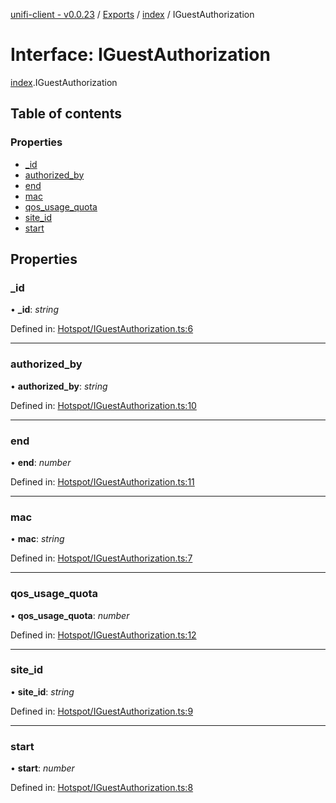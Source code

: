 [unifi-client - v0.0.23](../README.md) / [Exports](../modules.md) / [index](../modules/index.md) / IGuestAuthorization

# Interface: IGuestAuthorization

[index](../modules/index.md).IGuestAuthorization

## Table of contents

### Properties

- [\_id](index.iguestauthorization.md#_id)
- [authorized\_by](index.iguestauthorization.md#authorized_by)
- [end](index.iguestauthorization.md#end)
- [mac](index.iguestauthorization.md#mac)
- [qos\_usage\_quota](index.iguestauthorization.md#qos_usage_quota)
- [site\_id](index.iguestauthorization.md#site_id)
- [start](index.iguestauthorization.md#start)

## Properties

### \_id

• **\_id**: *string*

Defined in: [Hotspot/IGuestAuthorization.ts:6](https://github.com/thib3113/unifi-client/blob/3b1db86/src/Hotspot/IGuestAuthorization.ts#L6)

___

### authorized\_by

• **authorized\_by**: *string*

Defined in: [Hotspot/IGuestAuthorization.ts:10](https://github.com/thib3113/unifi-client/blob/3b1db86/src/Hotspot/IGuestAuthorization.ts#L10)

___

### end

• **end**: *number*

Defined in: [Hotspot/IGuestAuthorization.ts:11](https://github.com/thib3113/unifi-client/blob/3b1db86/src/Hotspot/IGuestAuthorization.ts#L11)

___

### mac

• **mac**: *string*

Defined in: [Hotspot/IGuestAuthorization.ts:7](https://github.com/thib3113/unifi-client/blob/3b1db86/src/Hotspot/IGuestAuthorization.ts#L7)

___

### qos\_usage\_quota

• **qos\_usage\_quota**: *number*

Defined in: [Hotspot/IGuestAuthorization.ts:12](https://github.com/thib3113/unifi-client/blob/3b1db86/src/Hotspot/IGuestAuthorization.ts#L12)

___

### site\_id

• **site\_id**: *string*

Defined in: [Hotspot/IGuestAuthorization.ts:9](https://github.com/thib3113/unifi-client/blob/3b1db86/src/Hotspot/IGuestAuthorization.ts#L9)

___

### start

• **start**: *number*

Defined in: [Hotspot/IGuestAuthorization.ts:8](https://github.com/thib3113/unifi-client/blob/3b1db86/src/Hotspot/IGuestAuthorization.ts#L8)
